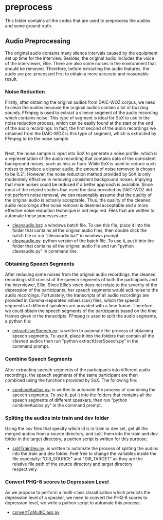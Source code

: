 # preprocess
This folder contains all the codes that are used to preprocess the audios and some ground truth.

## Audio Preprocessing
The original audio contains many silence intervals caused by the equipment set up time for the interview. Besides, the original audio includes the voice of the interviewer, Ellie. There are also some noises in the environment that should be removed. Therefore, before extracting the audio features, the audio are pre-processed first to obtain a more accurate and reasonable result.

### Noise Reduction
Firstly, after obtaining the original audios from DAIC-WOZ corpus, we need to clean the audios because the original audios contain a lot of buzzing sounds. FFmpeg is used to extract a silence segment of the audio recording which contains noise. This type of segment is ideal for SoX to use in the noise reduction process, which can be easily found at the start or the end of the audio recordings. In fact, the first second of the audio recordings we obtained from the DAIC-WOZ is this type of segment, which is extracted by FFmpeg to be the noise sample. <br /><br />

Next, the noise sample is input into SoX to generate a noise profile, which is a representation of the audio recording that contains data of the consistent background noises, such as hiss or hum. While SoX is used to reduce such noises to produce a cleaner audio, the amount of noise removed is chosen to be 0.21. However, the noise reduction method provided by SoX is only moderately effective in removing consistent background noises, implying that more noises could be reduced if a better approach is available. Since most of the related studies that used the data provided by DAIC-WOZ did not perform noise removal, we can reasonably assume that the quality of the original audio is actually acceptable. Thus, the quality of the cleaned audio recordings after noise removal is deemed acceptable and a more effective noise reduction technique is not required. Files that are written to automate these processes are:

* [cleanaudio.bat](https://github.com/chanjunweimy/FYP_Submission/blob/master/code/preprocess/cleanaudio.bat): a windows batch file. To use this file, place it into the folder that contains all the original audio files, then double click the batch file or run "cleanaudio.bat" in windows prompt.
* [cleanaudio.py](https://github.com/chanjunweimy/FYP_Submission/blob/master/code/preprocess/cleanaudio.py): python version of the batch file. To use it, put it into the folder that contains all the original audio file and run "python cleanaudio.py" in command line.

### Obtaining Speech Segments
After reducing some noises from the original audio recordings, the cleaned recordings still consist of the speech segments of both the participants and the interviewer, Ellie. Since Ellie’s voice does not relate to the severity of the depression of the participants, her speech segments would add noise to the audio recordings. Fortunately, the transcripts of all audio recordings are provided in Comma-separated values (csv) files, which the speech segments of different speakers are provided with a time frame. Therefore, we could obtain the speech segments of the participants based on the time frames given in the transcripts. FFmpeg is used to split the audio segments, a python file:

* [extractUserSpeech.py](https://github.com/chanjunweimy/FYP_Submission/blob/master/code/preprocess/extractUserSpeech.py): is written to automate the process of obtaining speech segments. To use it, place it into the folders that contain all the cleaned audios then run "python extractUserSpeech.py" in the command prompt.

### Combine Speech Segments
After extracting speech segments of the participants into different audio recordings, the speech segments of the same participant are then combined using the functions provided by SoX. The following file:

* [combineAudios.py](https://github.com/chanjunweimy/FYP_Submission/blob/master/code/preprocess/combineAudios.py): is written to automate the process of combining the speech segments. To use it, put it into the folders that contains all the speech segments of different speakers, then run "python combineAudios.py" in the command prompt.

### Spliting the audios into train and dev folder
Using the csv files that specify which id is in train or dev set, get all the merged audios from a source directory, and split them into the train and dev folder in the target directory, a python script is written for this purpose:

* [splitTrainDev.py](https://github.com/chanjunweimy/FYP_Submission/blob/master/code/preprocess/splitTrainDev.py): is written to automate the process of spliting the audios into the train and dev folder. Feel free to change the variables inside the file especially: "DIR_SOURCE" and "DIR_TARGET" as they are the relative file path of the source directory and target directory respectively.

### Convert PHQ-8 scores to Depression Level
As we propose to perform a multi-class classification which predicts the depression level of a speaker, we need to convert the PHQ-8 scores to depression level, we write a python script to automate this process:
* [convertToMultiClass.py](https://github.com/chanjunweimy/FYP_Submission/blob/master/code/preprocess/convertToMultiClass.py)
